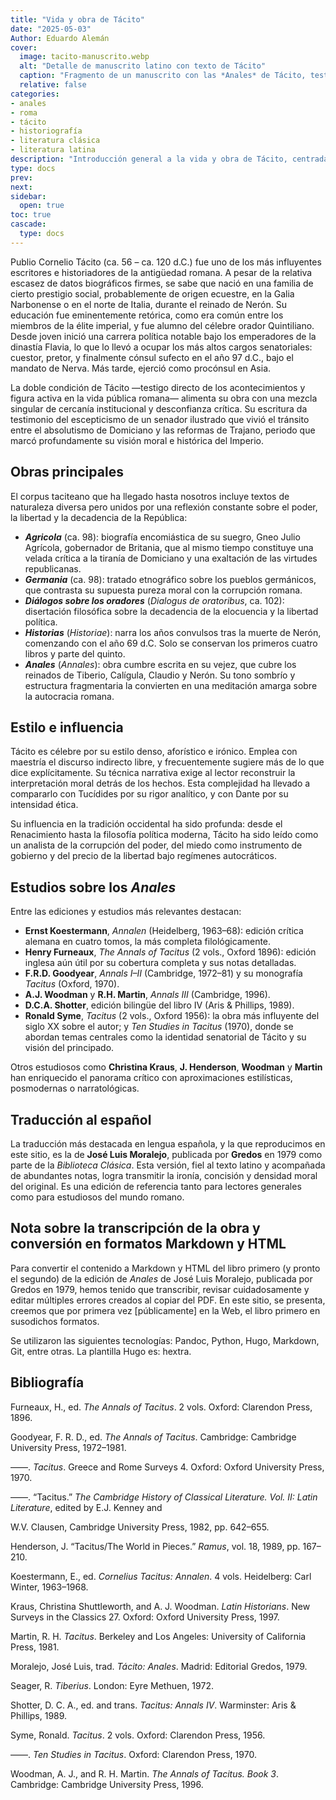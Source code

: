 ```yaml
---
title: "Vida y obra de Tácito"
date: "2025-05-03"
Author: Eduardo Alemán
cover:
  image: tacito-manuscrito.webp
  alt: "Detalle de manuscrito latino con texto de Tácito"
  caption: "Fragmento de un manuscrito con las *Anales* de Tácito, testimonio de su compleja transmisión textual."
  relative: false
categories:
- anales
- roma
- tácito
- historiografía
- literatura clásica
- literatura latina
description: "Introducción general a la vida y obra de Tácito, centrada en los Anales y acompañada de una bibliografía crítica con ediciones y estudios fundamentales en inglés, alemán y español."
type: docs
prev: 
next: 
sidebar:
  open: true
toc: true
cascade:
  type: docs
---
```


Publio Cornelio Tácito (ca. 56 – ca. 120 d.C.) fue uno de los más influyentes escritores e historiadores de la antigüedad romana. A pesar de la relativa escasez de datos biográficos firmes, se sabe que nació en una familia de cierto prestigio social, probablemente de origen ecuestre, en la Galia Narbonense o en el norte de Italia, durante el reinado de Nerón. Su educación fue eminentemente retórica, como era común entre los miembros de la élite imperial, y fue alumno del célebre orador Quintiliano. Desde joven inició una carrera política notable bajo los emperadores de la dinastía Flavia, lo que lo llevó a ocupar los más altos cargos senatoriales: cuestor, pretor, y finalmente cónsul sufecto en el año 97 d.C., bajo el mandato de Nerva. Más tarde, ejerció como procónsul en Asia.

La doble condición de Tácito —testigo directo de los acontecimientos y figura activa en la vida pública romana— alimenta su obra con una mezcla singular de cercanía institucional y desconfianza crítica. Su escritura da testimonio del escepticismo de un senador ilustrado que vivió el tránsito entre el absolutismo de Domiciano y las reformas de Trajano, periodo que marcó profundamente su visión moral e histórica del Imperio.

## Obras principales

El corpus taciteano que ha llegado hasta nosotros incluye textos de naturaleza diversa pero unidos por una reflexión constante sobre el poder, la libertad y la decadencia de la República:

- **_Agricola_** (ca. 98): biografía encomiástica de su suegro, Gneo Julio Agrícola, gobernador de Britania, que al mismo tiempo constituye una velada crítica a la tiranía de Domiciano y una exaltación de las virtudes republicanas.
- **_Germania_** (ca. 98): tratado etnográfico sobre los pueblos germánicos, que contrasta su supuesta pureza moral con la corrupción romana.
- **_Diálogos sobre los oradores_** (_Dialogus de oratoribus_, ca. 102): disertación filosófica sobre la decadencia de la elocuencia y la libertad política.
- **_Historias_** (_Historiae_): narra los años convulsos tras la muerte de Nerón, comenzando con el año 69 d.C. Solo se conservan los primeros cuatro libros y parte del quinto.
- **_Anales_** (_Annales_): obra cumbre escrita en su vejez, que cubre los reinados de Tiberio, Calígula, Claudio y Nerón. Su tono sombrío y estructura fragmentaria la convierten en una meditación amarga sobre la autocracia romana.

## Estilo e influencia

Tácito es célebre por su estilo denso, aforístico e irónico. Emplea con maestría el discurso indirecto libre, y frecuentemente sugiere más de lo que dice explícitamente. Su técnica narrativa exige al lector reconstruir la interpretación moral detrás de los hechos. Esta complejidad ha llevado a compararlo con Tucídides por su rigor analítico, y con Dante por su intensidad ética.

Su influencia en la tradición occidental ha sido profunda: desde el Renacimiento hasta la filosofía política moderna, Tácito ha sido leído como un analista de la corrupción del poder, del miedo como instrumento de gobierno y del precio de la libertad bajo regímenes autocráticos.

## Estudios sobre los *Anales*

Entre las ediciones y estudios más relevantes destacan:

- **Ernst Koestermann**, _Annalen_ (Heidelberg, 1963–68): edición crítica alemana en cuatro tomos, la más completa filológicamente.
- **Henry Furneaux**, _The Annals of Tacitus_ (2 vols., Oxford 1896): edición inglesa aún útil por su cobertura completa y sus notas detalladas.
- **F.R.D. Goodyear**, _Annals I–II_ (Cambridge, 1972–81) y su monografía _Tacitus_ (Oxford, 1970).
- **A.J. Woodman** y **R.H. Martin**, _Annals III_ (Cambridge, 1996).
- **D.C.A. Shotter**, edición bilingüe del libro IV (Aris & Phillips, 1989).
- **Ronald Syme**, _Tacitus_ (2 vols., Oxford 1956): la obra más influyente del siglo XX sobre el autor; y _Ten Studies in Tacitus_ (1970), donde se abordan temas centrales como la identidad senatorial de Tácito y su visión del principado.

Otros estudiosos como **Christina Kraus**, **J. Henderson**, **Woodman** y **Martin** han enriquecido el panorama crítico con aproximaciones estilísticas, posmodernas o narratológicas.

## Traducción al español

La traducción más destacada en lengua española, y la que reproducimos en este sitio, es la de **José Luis Moralejo**, publicada por **Gredos** en 1979 como parte de la *Biblioteca Clásica*. Esta versión, fiel al texto latino y acompañada de abundantes notas, logra transmitir la ironía, concisión y densidad moral del original. Es una edición de referencia tanto para lectores generales como para estudiosos del mundo romano.

## Nota sobre la transcripción de la obra y conversión en formatos Markdown y HTML

Para convertir el contenido a Markdown y HTML del libro primero (y pronto el segundo) de la edición de *Anales* de José Luis Moralejo, publicada por Gredos en 1979, hemos tenido que transcribir, revisar cuidadosamente y editar múltiples errores creados al copiar del PDF. En este sitio, se presenta, creemos que por primera vez [públicamente\] en la Web, el libro primero en susodichos formatos.

Se utilizaron las siguientes tecnologías: Pandoc, Python, Hugo, Markdown, Git, entre otras. La plantilla Hugo es: hextra.

## Bibliografía

Furneaux, H., ed. *The Annals of Tacitus*. 2 vols. Oxford: Clarendon Press, 1896.

Goodyear, F. R. D., ed. *The Annals of Tacitus*. Cambridge: Cambridge University Press, 1972–1981.

——. *Tacitus*. Greece and Rome Surveys 4. Oxford: Oxford University Press, 1970.

——. “Tacitus.” *The Cambridge History of Classical Literature. Vol. II: Latin Literature*, edited by E.J. Kenney and 

W.V. Clausen, Cambridge University Press, 1982, pp. 642–655.

Henderson, J. “Tacitus/The World in Pieces.” *Ramus*, vol. 18, 1989, pp. 167–210.

Koestermann, E., ed. *Cornelius Tacitus: Annalen*. 4 vols. Heidelberg: Carl Winter, 1963–1968.

Kraus, Christina Shuttleworth, and A. J. Woodman. *Latin Historians*. New Surveys in the Classics 27. Oxford: Oxford University Press, 1997.

Martin, R. H. *Tacitus*. Berkeley and Los Angeles: University of California Press, 1981.

Moralejo, José Luis, trad. *Tácito: Anales*. Madrid: Editorial Gredos, 1979.

Seager, R. *Tiberius*. London: Eyre Methuen, 1972.

Shotter, D. C. A., ed. and trans. *Tacitus: Annals IV*. Warminster: Aris & Phillips, 1989.

Syme, Ronald. *Tacitus*. 2 vols. Oxford: Clarendon Press, 1956.

——. *Ten Studies in Tacitus*. Oxford: Clarendon Press, 1970.

Woodman, A. J., and R. H. Martin. *The Annals of Tacitus. Book 3*. Cambridge: Cambridge University Press, 1996.

